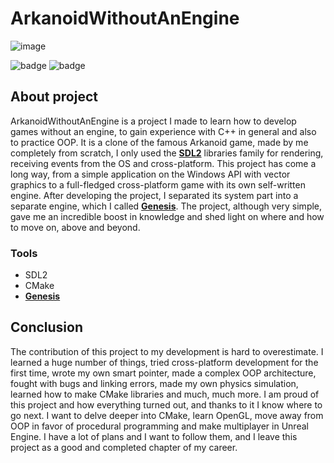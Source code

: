 # ArkanoidWithoutAnEngine
![image](https://github.com/user-attachments/assets/0391082d-6a4d-42ec-97e2-7031ed48047c)

![badge](https://img.shields.io/static/v1?label=Language&message=C%2b%2b&color=blue&style=for-the-badge)
![badge](https://img.shields.io/static/v1?label=Platform&message=Windows/Linux&color=red&style=for-the-badge)

## About project
ArkanoidWithoutAnEngine is a project I made to learn how to develop games without an engine, to gain experience with C++ in general and also to practice OOP. It is a clone of the famous Arkanoid game, made by me completely from scratch, I only used the [**SDL2**](https://github.com/libsdl-org/SDL) libraries family for rendering, receiving events from the OS and cross-platform. This project has come a long way, from a simple application on the Windows API with vector graphics to a full-fledged cross-platform game with its own self-written engine. After developing the project, I separated its system part into a separate engine, which I called [**Genesis**](https://github.com/Atennop1/Genesis). The project, although very simple, gave me an incredible boost in knowledge and shed light on where and how to move on, above and beyond.

### Tools
- SDL2
- CMake
- [**Genesis**](https://github.com/Atennop1/Genesis)

## Conclusion
The contribution of this project to my development is hard to overestimate. I learned a huge number of things, tried cross-platform development for the first time, wrote my own smart pointer, made a complex OOP architecture, fought with bugs and linking errors, made my own physics simulation, learned how to make CMake libraries and much, much more. I am proud of this project and how everything turned out, and thanks to it I know where to go next. I want to delve deeper into CMake, learn OpenGL, move away from OOP in favor of procedural programming and make multiplayer in Unreal Engine. I have a lot of plans and I want to follow them, and I leave this project as a good and completed chapter of my career.
